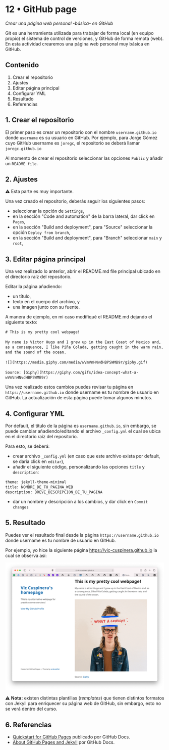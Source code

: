 # 12 • GitHub page
*Crear una página web personal -básica- en GitHub*

Git es una herramienta utilizada para trabajar de forma local (en equipo propio) el sistema de control de versiones, y GitHub de forma remota (web). En esta actividad crearemos una página web personal muy básica en GitHub.

## Contenido
1. Crear el repositorio
2. Ajustes
3. Editar página principal
4. Configurar YML
5. Resultado
6. Referencias


## 1. Crear el repositorio
El primer paso es crear un repositorio con el nombre `username.github.io` donde `username` es su usuario en GitHub. Por ejemplo, para Jorge Gómez cuyo GitHub username es `joregc`, el repositorio se deberá llamar `joregc.github.io`

Al momento de crear el repositorio seleccionar las opciones `Public` y añadir un `README file`.

## 2. Ajustes
⚠️ Esta parte es muy importante.

Una vez creado el repositorio, deberás seguir los siguientes pasos:

- seleccionar la opción de `Settings`,
- en la sección "Code and automation" de la barra lateral, dar click en `Pages`,
- en la sección "Build and deployment", para "Source" seleccionar la opción `Deploy from branch`,
- en la sección "Build and deployment", para "Branch" seleccionar `main` y `root`,

## 3. Editar página principal
Una vez realizado lo anterior, abrir el README.md file principal ubicado en el directorio raíz del repositorio.

Editar la página añadiendo:
- un título,
- texto en el cuerpo del archivo, y
- una imagen junto con su fuente.

A manera de ejemplo, en mi caso modifiqué el README.md dejando el siguiente texto:

```
# This is my pretty cool webpage!

My name is Victor Hugo and I grew up in the East Coast of Mexico and, as a consequence, I like Piña Colada, getting caught in the warm rain, and the sound of the ocean.

![](https://media.giphy.com/media/wVmVnHNvdHBPSWMB9r/giphy.gif)

Source: [Giphy](https://giphy.com/gifs/idea-concept-what-a-wVmVnHNvdHBPSWMB9r)
```

Una vez realizado estos cambios puedes revisar tu página en `https://username.github.io` donde username es tu nombre de usuario en GitHub. La actualización de esta página puede tomar algunos minutos.

## 4. Configurar YML
Por default, el título de la página es `username.github.io`, sin embargo, se puede cambiar añadiendo/editando el archivo `_config.yml` el cual se ubica en el directorio raíz del repositorio.

Para esto, se deberá:
- crear archivo `_config.yml` (en caso que este archivo exista por default, se daría click en `editar`),
- añadir el siguiente código, personalizando las opciones `title` y `description`:

```
theme: jekyll-theme-minimal
title: NOMBRE_DE_TU_PAGINA_WEB
description: BREVE_DESCRIPCION_DE_TU_PAGINA
```

- dar un nombre y descripción a los cambios, y dar click en `Commit changes`

## 5. Resultado
Puedes ver el resultado final desde la página `https://username.github.io` donde username es tu nombre de usuario en GitHub.

Por ejemplo, yo hice la siguiente página https://vic-cuspinera.github.io la cual se observa así:

<img src="img/12-01_webpage.png" width="600">

⚠️ __Nota:__ existen distintas plantillas (_templates_) que tienen distintos formatos con Jekyll para enriquecer su página web de GitHub, sin embargo, esto no se verá dentro del curso.

## 6. Referencias
- [Quickstart for GitHub Pages](https://docs.github.com/en/pages/quickstart) publicado por GitHub Docs.
- [About GitHub Pages and Jekyll](https://docs.github.com/en/pages/setting-up-a-github-pages-site-with-jekyll/about-github-pages-and-jekyll) por GitHub Docs.
